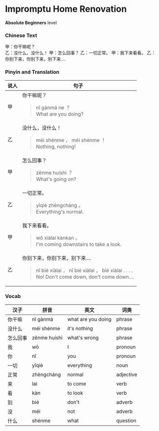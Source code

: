 # Impromptu Home Renovation
**Absolute Beginners** level
### Chinese Text
甲：你干嘛呢？<br />乙：没什么，没什么！
甲：怎么回事？
乙：一切正常。
甲：我下来看看。
乙：你别下来，你别下来，别下来....

### Pinyin and Translation
|说人|句子|
|----|----|
|甲|你干嘛呢？<blockquote>nǐ gànmá ne ？<br />What are you doing?</blockquote>|
|乙|没什么，没什么！<blockquote>méi shénme ， méi shénme ！<br />Nothing, nothing!</blockquote>|
|甲|怎么回事？<blockquote>zěnme huíshì ？<br />What's going on?</blockquote>|
|乙|一切正常。<blockquote>yīqiè zhèngcháng 。<br />Everything's normal.</blockquote>|
|甲|我下来看看。<blockquote>wǒ xiàlai kànkan 。<br />I'm coming downstairs to take a look.</blockquote>|
|乙|你别下来，你别下来，别下来....<blockquote>nǐ bié xiàlai ， nǐ bié xiàlai ， bié xiàlai . . . .<br />No! Don't come down, don't come down....</blockquote>|
### Vocab
|汉子|拼音|英文|词类|
|----|----|----|----|
|你干嘛|nǐ gànmá|what are you doing|phrase|
|没什么|méi shénme|it's nothing|phrase|
|怎么回事|zěnme huíshì|what's wrong|phrase|
|我|wǒ|I|pronoun|
|你|nǐ|you|pronoun|
|一切|yīqiè|everything|noun|
|正常|zhèngcháng|normal|adjective|
|来|lai|to come|verb|
|看|kàn|to look|verb|
|别|bié|don't|adverb|
|没|méi|not|adverb|
|什么|shénme|what|question|